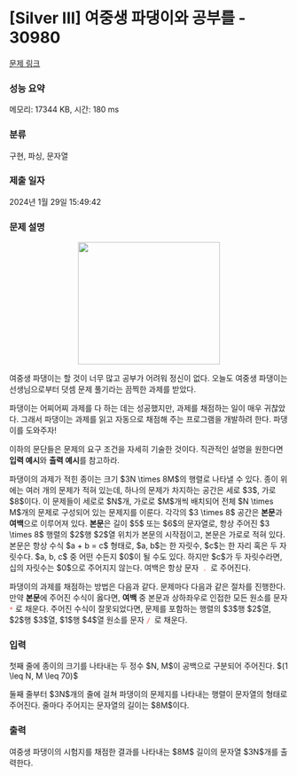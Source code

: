 # [Silver III] 여중생 파댕이와 공부를 - 30980 

[문제 링크](https://www.acmicpc.net/problem/30980) 

### 성능 요약

메모리: 17344 KB, 시간: 180 ms

### 분류

구현, 파싱, 문자열

### 제출 일자

2024년 1월 29일 15:49:42

### 문제 설명

<p style="text-align: center;"><img alt="" src="" style="height: 221px; width: 256px;"></p>

<p>여중생 파댕이는 할 것이 너무 많고 공부가 어려워 정신이 없다. 오늘도 여중생 파댕이는 선생님으로부터 덧셈 문제 풀기라는 끔찍한 과제를 받았다.</p>

<p>파댕이는 어찌어찌 과제를 다 하는 데는 성공했지만, 과제를 채점하는 일이 매우 귀찮았다. 그래서 파댕이는 과제를 읽고 자동으로 채점해 주는 프로그램을 개발하려 한다. 파댕이를 도와주자!</p>

<p>이하의 문단들은 문제의 요구 조건을 자세히 기술한 것이다. 직관적인 설명을 원한다면 <strong>입력 예시</strong>와 <strong>출력 예시</strong>를 참고하라.</p>

<p>파댕이의 과제가 적힌 종이는 크기 $3N \times 8M$의 행렬로 나타낼 수 있다. 종이 위에는 여러 개의 문제가 적혀 있는데, 하나의 문제가 차지하는 공간은 세로 $3$, 가로 $8$이다. 이 문제들이 세로로 $N$개, 가로로 $M$개씩 배치되어 전체 $N \times M$개의 문제로 구성되어 있는 문제지를 이룬다. 각각의 $3 \times 8$ 공간은 <strong>본문</strong>과 <strong>여백</strong>으로 이루어져 있다. <strong>본문</strong>은 길이 $5$ 또는 $6$의 문자열로, 항상 주어진 $3 \times 8$ 행렬의 $2$행 $2$열 위치가 본문의 시작점이고, 본문은 가로로 적혀 있다. 본문은 항상 수식 $a + b = c$ 형태로, $a, b$는 한 자릿수, $c$는 한 자리 혹은 두 자릿수다. $a, b, c$ 중 어떤 수든지 $0$이 될 수도 있다. 하지만 $c$가 두 자릿수라면, 십의 자릿수는 $0$으로 주어지지 않는다. 여백은 항상 문자<code> <span style="color:#e74c3c;">. </span></code>로 주어진다.</p>

<p>파댕이의 과제를 채점하는 방법은 다음과 같다. 문제마다 다음과 같은 절차를 진행한다. 만약 <strong>본문</strong>에 주어진 수식이 옳다면, <strong>여백</strong> 중 본문과 상하좌우로 인접한 모든 원소를 문자 <code><span style="color:#e74c3c;">*</span></code> 로 채운다. 주어진 수식이 잘못되었다면, 문제를 포함하는 행렬의 $3$행 $2$열, $2$행 $3$열, $1$행 $4$열 원소를 문자 <span style="color:#e74c3c;"><code>/ </code></span>로 채운다.</p>

### 입력 

 <p>첫째 줄에 종이의 크기를 나타내는 두 정수 $N, M$이 공백으로 구분되어 주어진다. $(1 \leq N, M \leq 70)$</p>

<p>둘째 줄부터 $3N$개의 줄에 걸쳐 파댕이의 문제지를 나타내는 행렬이 문자열의 형태로 주어진다. 줄마다 주어지는 문자열의 길이는 $8M$이다.</p>

### 출력 

 <p>여중생 파댕이의 시험지를 채점한 결과를 나타내는 $8M$ 길이의 문자열 $3N$개를 출력한다.</p>

